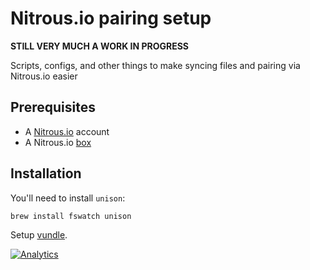 # Nitrous.io pairing setup

**STILL VERY MUCH A WORK IN PROGRESS**

Scripts, configs, and other things to make syncing files and pairing via Nitrous.io easier

## Prerequisites

* A [Nitrous.io](http://nitrous.io/) account
* A Nitrous.io [box](https://www.nitrous.io/app#/boxes)

## Installation

You'll need to install `unison`:

```term
brew install fswatch unison
```



Setup [vundle](https://github.com/gmarik/vundle).


[![Analytics](https://ga-beacon.appspot.com/UA-46840117-1/nitrous.io-pairing-setup/readme?pixel)](https://github.com/igrigorik/ga-beacon)
